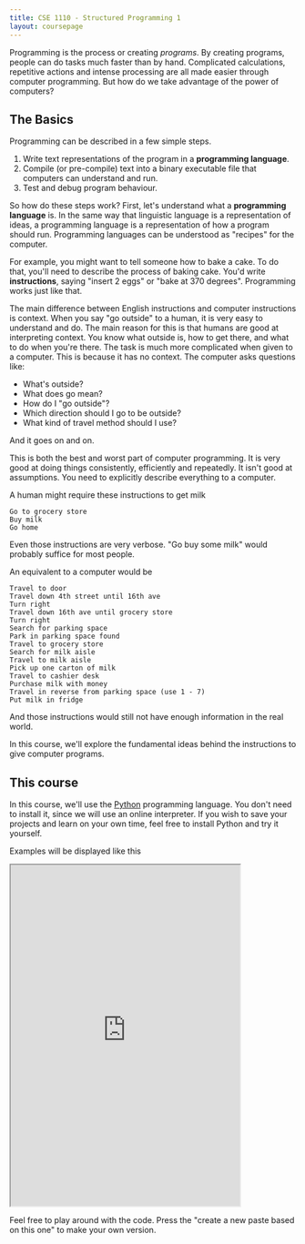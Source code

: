 ```yaml
---
title: CSE 1110 - Structured Programming 1
layout: coursepage
---
```


Programming is the process or creating *programs*. By creating programs, people can do tasks much faster than by hand. Complicated calculations, repetitive actions and intense processing are all made easier through computer programming. But how do we take advantage of the power of computers?

## The Basics
Programming can be described in a few simple steps.

1. Write text representations of the program in a **programming language**.
2. Compile (or pre-compile) text into a binary executable file that computers can understand and run.
3. Test and debug program behaviour.

So how do these steps work? First, let's understand what a **programming language** is.
In the same way that linguistic language is a representation of ideas, a programming language is a representation of how a program should run. Programming languages can be understood as "recipes" for the computer.

For example, you might want to tell someone how to bake a cake. To do that, you'll need to describe the process of baking cake. You'd write **instructions**, saying "insert 2 eggs" or "bake at 370 degrees". Programming works just like that.

The main difference between English instructions and computer instructions is context. When you say "go outside" to a human, it is very easy to understand and do. The main reason for this is that humans are good at interpreting context. You know what outside is, how to get there, and what to do when you're there. The task is much more complicated when given to a computer. This is because it has no context.
The computer asks questions like:

* What's outside?
* What does go mean?
* How do I "go outside"?
* Which direction should I go to be outside?
* What kind of travel method should I use?

And it goes on and on.

This is both the best and worst part of computer programming. It is very good at doing things consistently, efficiently and repeatedly. It isn't good at assumptions. You need to explicitly describe everything to a computer.

A human might require these instructions to get milk

    Go to grocery store
    Buy milk
    Go home

Even those instructions are very verbose. "Go buy some milk" would probably suffice for most people.

An equivalent to a computer would be

    Travel to door
    Travel down 4th street until 16th ave
    Turn right
    Travel down 16th ave until grocery store
    Turn right
    Search for parking space
    Park in parking space found
    Travel to grocery store
    Search for milk aisle
    Travel to milk aisle
    Pick up one carton of milk
    Travel to cashier desk
    Purchase milk with money
    Travel in reverse from parking space (use 1 - 7)
    Put milk in fridge

And those instructions would still not have enough information in the real world.

In this course, we'll explore the fundamental ideas behind the instructions to give computer programs.

## This course
In this course, we'll use the [Python](http://www.python.org/) programming language. You don't need to install it, since we will use an online interpreter. If you wish to save your projects and learn on your own time, feel free to install Python and try it yourself.

Examples will be displayed like this

<iframe src="http://frc-west.codepad.org/Vsl72qwq" style="width: 80%; height: 600px"></iframe>

Feel free to play around with the code. Press the "create a new paste based on this one" to make your own version.
